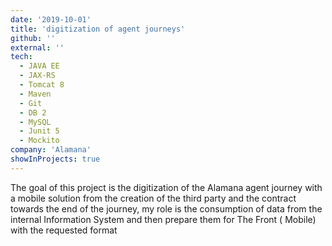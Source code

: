 ```yaml
---
date: '2019-10-01'
title: 'digitization of agent journeys'
github: ''
external: ''
tech:
  - JAVA EE
  - JAX-RS
  - Tomcat 8
  - Maven 
  -	Git
  - DB 2
  - MySQL
  - Junit 5
  - Mockito
company: 'Alamana'
showInProjects: true
---
```


The goal of this project is the digitization of the Alamana agent journey with a mobile solution from the creation of the third party and the contract towards the end of the journey, my role is the consumption of data from the internal Information System and then prepare them for The Front ( Mobile) with the requested format
